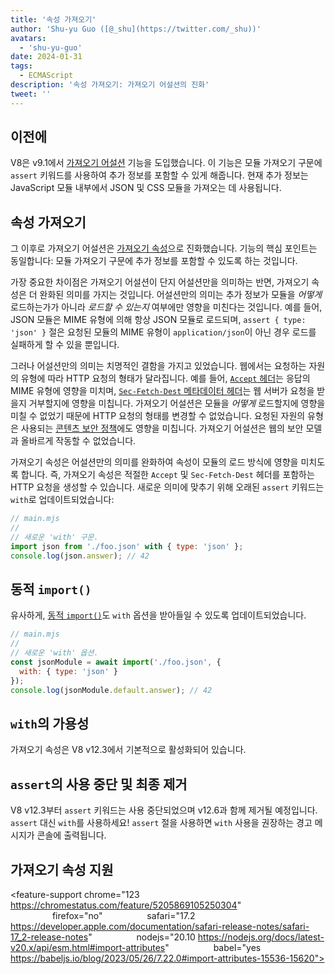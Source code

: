 ```yaml
---
title: '속성 가져오기'
author: 'Shu-yu Guo ([@_shu](https://twitter.com/_shu))'
avatars:
  - 'shu-yu-guo'
date: 2024-01-31
tags:
  - ECMAScript
description: '속성 가져오기: 가져오기 어설션의 진화'
tweet: ''
---
```


## 이전에

V8은 v9.1에서 [가져오기 어설션](https://chromestatus.com/feature/5765269513306112) 기능을 도입했습니다. 이 기능은 모듈 가져오기 구문에 `assert` 키워드를 사용하여 추가 정보를 포함할 수 있게 해줍니다. 현재 추가 정보는 JavaScript 모듈 내부에서 JSON 및 CSS 모듈을 가져오는 데 사용됩니다.

<!--truncate-->
## 속성 가져오기

그 이후로 가져오기 어설션은 [가져오기 속성](https://github.com/tc39/proposal-import-attributes)으로 진화했습니다. 기능의 핵심 포인트는 동일합니다: 모듈 가져오기 구문에 추가 정보를 포함할 수 있도록 하는 것입니다.

가장 중요한 차이점은 가져오기 어설션이 단지 어설션만을 의미하는 반면, 가져오기 속성은 더 완화된 의미를 가지는 것입니다. 어설션만의 의미는 추가 정보가 모듈을 _어떻게_ 로드하는가가 아니라 _로드할 수 있는지_ 여부에만 영향을 미친다는 것입니다. 예를 들어, JSON 모듈은 MIME 유형에 의해 항상 JSON 모듈로 로드되며, `assert { type: 'json' }` 절은 요청된 모듈의 MIME 유형이 `application/json`이 아닌 경우 로드를 실패하게 할 수 있을 뿐입니다.

그러나 어설션만의 의미는 치명적인 결함을 가지고 있었습니다. 웹에서는 요청하는 자원의 유형에 따라 HTTP 요청의 형태가 달라집니다. 예를 들어, [`Accept` 헤더](https://developer.mozilla.org/en-US/docs/Web/HTTP/Headers/Accept)는 응답의 MIME 유형에 영향을 미치며, [`Sec-Fetch-Dest` 메타데이터 헤더](https://web.dev/articles/fetch-metadata)는 웹 서버가 요청을 받을지 거부할지에 영향을 미칩니다. 가져오기 어설션은 모듈을 _어떻게_ 로드할지에 영향을 미칠 수 없었기 때문에 HTTP 요청의 형태를 변경할 수 없었습니다. 요청된 자원의 유형은 사용되는 [콘텐츠 보안 정책](https://developer.mozilla.org/en-US/docs/Web/HTTP/CSP)에도 영향을 미칩니다. 가져오기 어설션은 웹의 보안 모델과 올바르게 작동할 수 없었습니다.

가져오기 속성은 어설션만의 의미를 완화하여 속성이 모듈의 로드 방식에 영향을 미치도록 합니다. 즉, 가져오기 속성은 적절한 `Accept` 및 `Sec-Fetch-Dest` 헤더를 포함하는 HTTP 요청을 생성할 수 있습니다. 새로운 의미에 맞추기 위해 오래된 `assert` 키워드는 `with`로 업데이트되었습니다:

```javascript
// main.mjs
//
// 새로운 'with' 구문.
import json from './foo.json' with { type: 'json' };
console.log(json.answer); // 42
```

## 동적 `import()`

유사하게, [동적 `import()`](https://v8.dev/features/dynamic-import#dynamic)도 `with` 옵션을 받아들일 수 있도록 업데이트되었습니다.

```javascript
// main.mjs
//
// 새로운 'with' 옵션.
const jsonModule = await import('./foo.json', {
  with: { type: 'json' }
});
console.log(jsonModule.default.answer); // 42
```

## `with`의 가용성

가져오기 속성은 V8 v12.3에서 기본적으로 활성화되어 있습니다.

## `assert`의 사용 중단 및 최종 제거

V8 v12.3부터 `assert` 키워드는 사용 중단되었으며 v12.6과 함께 제거될 예정입니다. `assert` 대신 `with`를 사용하세요! `assert` 절을 사용하면 `with` 사용을 권장하는 경고 메시지가 콘솔에 출력됩니다.

## 가져오기 속성 지원

<feature-support chrome="123 https://chromestatus.com/feature/5205869105250304"
                 firefox="no"
                 safari="17.2 https://developer.apple.com/documentation/safari-release-notes/safari-17_2-release-notes"
                 nodejs="20.10 https://nodejs.org/docs/latest-v20.x/api/esm.html#import-attributes"
                 babel="yes https://babeljs.io/blog/2023/05/26/7.22.0#import-attributes-15536-15620"></feature-support>
